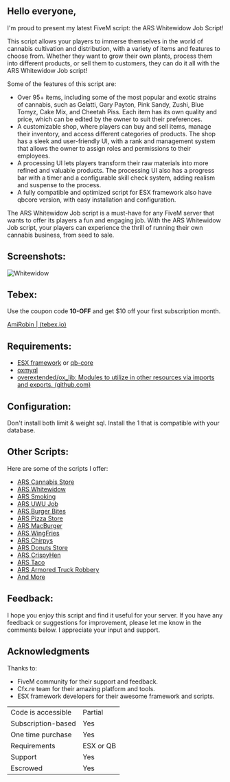 ## Hello everyone,

I'm proud to present my latest FiveM script: the ARS Whitewidow Job Script!

This script allows your players to immerse themselves in the world of cannabis cultivation and distribution, with a variety of items and features to choose from. Whether they want to grow their own plants, process them into different products, or sell them to customers, they can do it all with the ARS Whitewidow Job script!

Some of the features of this script are:

- Over 95+ items, including some of the most popular and exotic strains of cannabis, such as Gelatti, Gary Payton, Pink Sandy, Zushi, Blue Tomyz, Cake Mix, and Cheetah Piss. Each item has its own quality and price, which can be edited by the owner to suit their preferences.
- A customizable shop, where players can buy and sell items, manage their inventory, and access different categories of products. The shop has a sleek and user-friendly UI, with a rank and management system that allows the owner to assign roles and permissions to their employees.
- A processing UI lets players transform their raw materials into more refined and valuable products. The processing UI also has a progress bar with a timer and a configurable skill check system, adding realism and suspense to the process.
- A fully compatible and optimized script for ESX framework also have qbcore version, with easy installation and configuration.

The ARS Whitewidow Job script is a must-have for any FiveM server that wants to offer its players a fun and engaging job. With the ARS Whitewidow Job script, your players can experience the thrill of running their own cannabis business, from seed to sale.

## Screenshots:
![Whitewidow](https://github.com/AmiRobin-FiveM/ARS-Whitewidow/assets/22963668/bffaa3ea-f72a-400b-8bae-7a89fddfd11c)

## Tebex:

Use the coupon code **10-OFF** and get $10 off your first subscription month.

[AmiRobin | (tebex.io)](https://amirobin.tebex.io/)

## Requirements:

- [ESX framework](https://github.com/esx-framework/esx_core) or [qb-core](https://github.com/qbcore-framework/qb-core)
- [oxmyql](https://github.com/overextended/oxmysql)
- [overextended/ox_lib: Modules to utilize in other resources via imports and exports. (github.com)](https://github.com/overextended/ox_lib)

## Configuration:

Don't install both limit & weight sql. Install the 1 that is compatible with your database.

## Other Scripts:

Here are some of the scripts I offer:

- [ARS Cannabis Store](https://amirobin.tebex.io/package/5615522)
- [ARS Whitewidow](https://amirobin.tebex.io/package/5691518)
- [ARS Smoking](https://amirobin.tebex.io/package/5615604)
- [ARS UWU Job](https://amirobin.tebex.io/package/5740462)
- [ARS Burger Bites](https://amirobin.tebex.io/package/5630958)
- [ARS Pizza Store](https://amirobin.tebex.io/package/5677828)
- [ARS MacBurger](https://amirobin.tebex.io/package/5643565)
- [ARS WingFries](https://amirobin.tebex.io/package/5677815)
- [ARS Chirpys](https://amirobin.tebex.io/package/5631087)
- [ARS Donuts Store](https://amirobin.tebex.io/package/5643414)
- [ARS CrispyHen](https://amirobin.tebex.io/package/5641725)
- [ARS Taco](https://amirobin.tebex.io/package/5677681)
- [ARS Armored Truck Robbery](https://amirobin.tebex.io/package/5827317)
- [And More](https://amirobin.tebex.io/)

## Feedback:

I hope you enjoy this script and find it useful for your server. If you have any feedback or suggestions for improvement, please let me know in the comments below. I appreciate your input and support.

## Acknowledgments

Thanks to:

- FiveM community for their support and feedback.
- Cfx.re team for their amazing platform and tools.
- ESX framework developers for their awesome framework and scripts.

|                    |           |
| ------------------ | --------- |
| Code is accessible | Partial   |
| Subscription-based | Yes       |
| One time purchase  | Yes       |
| Requirements       | ESX or QB |
| Support            | Yes       |
| Escrowed           | Yes       |
